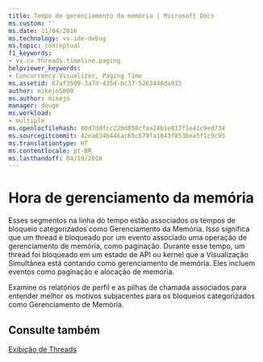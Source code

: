 ```yaml
---
title: Tempo de gerenciamento da memória | Microsoft Docs
ms.custom: ''
ms.date: 11/04/2016
ms.technology: vs-ide-debug
ms.topic: conceptual
f1_keywords:
- vs.cv.threads.timeline.paging
helpviewer_keywords:
- Concurrency Visualizer, Paging Time
ms.assetid: 67af3509-3a7d-435d-bc37-5262448da915
author: mikejo5000
ms.author: mikejo
manager: douge
ms.workload:
- multiple
ms.openlocfilehash: 80d7ddfcc220d858cfaa24b1e817f1e41c9ed734
ms.sourcegitcommit: 42ea834b446ac65c679fa1043f853bea5f1c9c95
ms.translationtype: HT
ms.contentlocale: pt-BR
ms.lasthandoff: 04/19/2018
---
```

# <a name="memory-management-time"></a>Hora de gerenciamento da memória
Esses segmentos na linha do tempo estão associados os tempos de bloqueio categorizados como Gerenciamento da Memória. Isso significa que um thread é bloqueado por um evento associado uma operação de gerenciamento de memória, como paginação. Durante esse tempo, um thread foi bloqueado em um estado de API ou kernel que a Visualização Simultânea está contando como gerenciamento de memória. Eles incluem eventos como paginação e alocação de memória.  
  
 Examine os relatórios de perfil e as pilhas de chamada associados para entender melhor os motivos subjacentes para os bloqueios categorizados como Gerenciamento de Memória.  
  
## <a name="see-also"></a>Consulte também  
 [Exibição de Threads](../profiling/threads-view-parallel-performance.md)